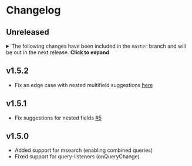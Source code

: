 # Changelog

## Unreleased

<details>
    <summary>The following changes have been included in the <code>master</code> branch and will be out in the next release. <b>Click to expand</b></summary>
    - Fix an edge case with generating suggestions with numeric splits [#8](https://github.com/appbaseio/reactivecore/issues/8)
</details>

## v1.5.2
- Fix an edge case with nested multifield suggestions [here](https://github.com/appbaseio/reactivecore/commit/be9e2cc79fcf0d3b11f6e55eb1b1af29e49a4003)

## v1.5.1
- Fix suggestions for nested fields [#5](https://github.com/appbaseio/reactivecore/pull/5)

## v1.5.0
- Added support for msearch (enabling combined queries)
- Fixed support for query-listeners (onQueryChange)
